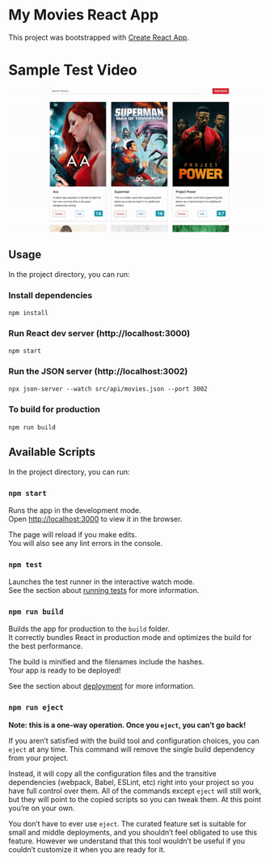 # My Movies React App

This project was bootstrapped with [Create React App](https://github.com/facebook/create-react-app).

# Sample Test Video

<a href="https://github.com/bomercakmak/my-movies-react/tree/master/src/gif"><img src="./src/gif/my-movies-react.gif" title="my-movies-react-gif"></a>

## Usage

In the project directory, you can run:

### Install dependencies

```
npm install
```

### Run React dev server (http://localhost:3000)

```
npm start
```

### Run the JSON server (http://localhost:3002)

```
npx json-server --watch src/api/movies.json --port 3002
```

### To build for production

```
npm run build
```


## Available Scripts

In the project directory, you can run:

### `npm start`

Runs the app in the development mode.\
Open [http://localhost:3000](http://localhost:3000) to view it in the browser.

The page will reload if you make edits.\
You will also see any lint errors in the console.

### `npm test`

Launches the test runner in the interactive watch mode.\
See the section about [running tests](https://facebook.github.io/create-react-app/docs/running-tests) for more information.

### `npm run build`

Builds the app for production to the `build` folder.\
It correctly bundles React in production mode and optimizes the build for the best performance.

The build is minified and the filenames include the hashes.\
Your app is ready to be deployed!

See the section about [deployment](https://facebook.github.io/create-react-app/docs/deployment) for more information.

### `npm run eject`

**Note: this is a one-way operation. Once you `eject`, you can’t go back!**

If you aren’t satisfied with the build tool and configuration choices, you can `eject` at any time. This command will remove the single build dependency from your project.

Instead, it will copy all the configuration files and the transitive dependencies (webpack, Babel, ESLint, etc) right into your project so you have full control over them. All of the commands except `eject` will still work, but they will point to the copied scripts so you can tweak them. At this point you’re on your own.

You don’t have to ever use `eject`. The curated feature set is suitable for small and middle deployments, and you shouldn’t feel obligated to use this feature. However we understand that this tool wouldn’t be useful if you couldn’t customize it when you are ready for it.

